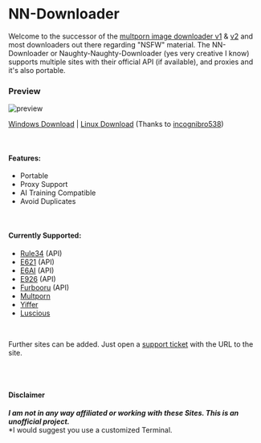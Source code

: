 # NN-Downloader

Welcome to the successor of the [multporn image downloader v1][2] & [v2][1] and most downloaders out there regarding "NSFW" material. The NN-Downloader or Naughty-Naughty-Downloader (yes very creative I know) supports multiple sites with their official API (if available), and proxies and it's also portable.

### Preview
![preview](https://github.com/Official-Husko/NN-Downloader/blob/dev/preview/preview.gif)

[Windows Download][14] | [Linux Download][21] (Thanks to [incognibro538](https://github.com/incognibro538))

<br />

#### Features:
- Portable
- Proxy Support
- AI Training Compatible
- Avoid Duplicates

<br />

#### Currently Supported:
- [Rule34][3] (API)
- [E621][4] (API)
- [E6AI][22] (API)
- [E926][5] (API)
- [Furbooru][6] (API)
- [Multporn][7]
- [Yiffer][8]
- [Luscious][16]

<br />

[1]:https://github.com/Official-Husko/multporn-image-downloader-v2
[2]:https://github.com/Official-Husko/multporn-image-downloader
[3]:https://rule34.xxx
[4]:https://e621.net/
[5]:https://e926.net/
[6]:https://furbooru.org/
[7]:https://multporn.net/
[8]:https://yiffer.xyz/
[9]:https://theyiffgallery.com/
[10]:https://furry.booru.org/
[11]:https://github.com/Official-Husko/NN-Downloader/issues
[12]:https://booru.plus/
[13]:https://github.com/Official-Husko/NN-Downloader#currently-supported=
[14]:https://github.com/Official-Husko/NN-Downloader/releases/latest/download/NN-Downloader.exe
[15]:https://nhentai.net/
[16]:https://luscious.net/
[17]:https://www.pixiv.net/
[18]:https://hentairead.com/
[19]:https://rule34.art/
[20]:https://2.multporn.net/
[21]:https://codeload.github.com/Official-Husko/NN-Downloader/zip/refs/heads/master
[22]:https://e6ai.net/

Further sites can be added. Just open a [support ticket][11] with the URL to the site.

<br />
<br />

#### Disclaimer  
***I am not in any way affiliated or working with these Sites. This is an unofficial project.***  
*I would suggest you use a customized Terminal.


[//]: # (Ingore These Lines Below)
[//]: # (Including mirror [rule34.art][19] & [2.multporn.net][20])
